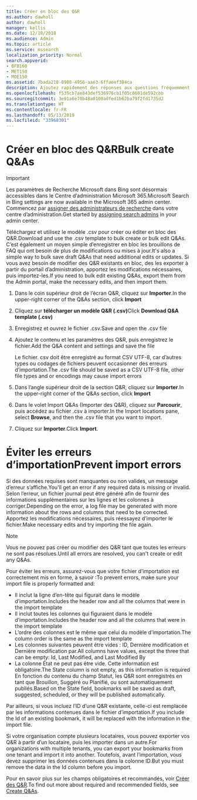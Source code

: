 ```yaml
---
title: Créer en bloc des Q&R
ms.author: dawholl
author: dawholl
manager: kellis
ms.date: 12/18/2018
ms.audience: Admin
ms.topic: article
ms.service: mssearch
localization_priority: Normal
search.appverid:
- BFB160
- MET150
- MOE150
ms.assetid: 7bada218-8908-4956-aae3-6ffaeef384ca
description: Ajoutez rapidement des réponses aux questions fréquemment posées à l’aide des outils d’importation disponibles dans le portail d’administration de Recherche Microsoft
ms.openlocfilehash: f535cb7ae843def536976cb1f05c8601de592cbb
ms.sourcegitcommit: 3e91a6e70b48a0100adfed1b62ba79f2fd1735d2
ms.translationtype: HT
ms.contentlocale: fr-FR
ms.lasthandoff: 05/13/2019
ms.locfileid: "33968301"
---
```

# <a name="bulk-create-qas"></a><span data-ttu-id="6ee39-103">Créer en bloc des Q&R</span><span class="sxs-lookup"><span data-stu-id="6ee39-103">Bulk create Q&As</span></span>

> [!IMPORTANT]
> <span data-ttu-id="6ee39-104">Les paramètres de Recherche Microsoft dans Bing sont désormais accessibles dans le Centre d’administration Microsoft 365.</span><span class="sxs-lookup"><span data-stu-id="6ee39-104">Microsoft Search in Bing settings are now available in the Microsoft 365 admin center.</span></span> <span data-ttu-id="6ee39-105">Commencez par [assigner des administrateurs de recherche](https://docs.microsoft.com/fr-FR/microsoftsearch/setup-microsoft-search#step-2-assign-search-admin-and-search-editor) dans votre centre d’administration.</span><span class="sxs-lookup"><span data-stu-id="6ee39-105">Get started by [assigning search admins](https://docs.microsoft.com/en-us/microsoftsearch/setup-microsoft-search#step-2-assign-search-admin-and-search-editor) in your admin center.</span></span>
    
<span data-ttu-id="6ee39-106">Téléchargez et utilisez le modèle .csv pour créer ou éditer en bloc des Q&R.</span><span class="sxs-lookup"><span data-stu-id="6ee39-106">Download and use the .csv template to bulk create or bulk edit Q&As.</span></span> <span data-ttu-id="6ee39-107">C’est également un moyen simple d’enregistrer en bloc les brouillons de FAQ qui ont besoin de plus de modifications ou mises à jour.</span><span class="sxs-lookup"><span data-stu-id="6ee39-107">It's also a simple way to bulk save draft Q&As that need additional edits or updates.</span></span> <span data-ttu-id="6ee39-108">Si vous avez besoin de modifier des Q&R existants en bloc, des les exporter à partir du portail d’administration, apportez les modifications nécessaires, puis importez-les.</span><span class="sxs-lookup"><span data-stu-id="6ee39-108">If you need to bulk edit existing Q&As, export them from the Admin portal, make the necessary edits, and then import them.</span></span>
  
1. <span data-ttu-id="6ee39-109">Dans le coin supérieur droit de l’écran Q&R, cliquez sur **Importer**.</span><span class="sxs-lookup"><span data-stu-id="6ee39-109">In the upper-right corner of the Q&As section, click **Import**</span></span>
    
2. <span data-ttu-id="6ee39-110">Cliquez sur **télécharger un modèle Q&R (.csv)**</span><span class="sxs-lookup"><span data-stu-id="6ee39-110">Click **Download Q&A template (.csv)**</span></span>
    
3. <span data-ttu-id="6ee39-111">Enregistrez et ouvrez le fichier .csv.</span><span class="sxs-lookup"><span data-stu-id="6ee39-111">Save and open the .csv file</span></span>
    
4. <span data-ttu-id="6ee39-112">Ajoutez le contenu et les paramètres des Q&R, puis enregistrez le fichier.</span><span class="sxs-lookup"><span data-stu-id="6ee39-112">Add the Q&A content and settings and save the file</span></span>

    <span data-ttu-id="6ee39-113">Le fichier. csv doit être enregistré au format CSV UTF-8, car d’autres types ou codages de fichiers peuvent occasionner des erreurs d’importation.</span><span class="sxs-lookup"><span data-stu-id="6ee39-113">The .csv file should be saved as a CSV UTF-8 file, other file types and or encodings may cause import errors</span></span>
    
5. <span data-ttu-id="6ee39-114">Dans l’angle supérieur droit de la section Q&R, cliquez sur **Importer**.</span><span class="sxs-lookup"><span data-stu-id="6ee39-114">In the upper-right corner of the Q&As section, click **Import**</span></span>
    
6. <span data-ttu-id="6ee39-115">Dans le volet Import Q&As (Importer des Q&R), cliquez sur **Parcourir**, puis accédez au fichier .csv à importer.</span><span class="sxs-lookup"><span data-stu-id="6ee39-115">In the Import locations pane, select **Browse**, and then the .csv file that you want to import.</span></span> 
    
7. <span data-ttu-id="6ee39-116">Cliquez sur **Importer**.</span><span class="sxs-lookup"><span data-stu-id="6ee39-116">Click **Import**.</span></span>

# <a name="prevent-import-errors"></a><span data-ttu-id="6ee39-117">Éviter les erreurs d’importation</span><span class="sxs-lookup"><span data-stu-id="6ee39-117">Prevent import errors</span></span>      
<span data-ttu-id="6ee39-118">Si des données requises sont manquantes ou non valides, un message d’erreur s’affiche.</span><span class="sxs-lookup"><span data-stu-id="6ee39-118">You'll get an error if any required data is missing or invalid.</span></span> <span data-ttu-id="6ee39-119">Selon l’erreur, un fichier journal peut être généré afin de fournir des informations supplémentaires sur les lignes et les colonnes à corriger.</span><span class="sxs-lookup"><span data-stu-id="6ee39-119">Depending on the error, a log file may be generated with more information about the rows and columns that need to be corrected.</span></span> <span data-ttu-id="6ee39-120">Apportez les modifications nécessaires, puis réessayez d’importer le fichier.</span><span class="sxs-lookup"><span data-stu-id="6ee39-120">Make necessary edits and try importing the file again.</span></span>

> [!NOTE]
> <span data-ttu-id="6ee39-121">Vous ne pouvez pas créer ou modifier des Q&R tant que toutes les erreurs ne sont pas résolues.</span><span class="sxs-lookup"><span data-stu-id="6ee39-121">Until all errors are resolved, you can't create or edit any Q&As.</span></span> 

<span data-ttu-id="6ee39-122">Pour éviter les erreurs, assurez-vous que votre fichier d’importation est correctement mis en forme, à savoir :</span><span class="sxs-lookup"><span data-stu-id="6ee39-122">To prevent errors, make sure your import file is properly formatted and:</span></span>
- <span data-ttu-id="6ee39-123">Il inclut la ligne d’en-tête qui figurait dans le modèle d’importation.</span><span class="sxs-lookup"><span data-stu-id="6ee39-123">Includes the header row and all the columns that were in the import template</span></span>
- <span data-ttu-id="6ee39-124">Il inclut toutes les colonnes qui figuraient dans le modèle d’importation.</span><span class="sxs-lookup"><span data-stu-id="6ee39-124">Includes the header row and all the columns that were in the import template</span></span>
- <span data-ttu-id="6ee39-125">L’ordre des colonnes est le même que celui du modèle d’importation.</span><span class="sxs-lookup"><span data-stu-id="6ee39-125">The column order is the same as the import template</span></span>
- <span data-ttu-id="6ee39-126">Les colonnes suivantes peuvent être vides : ID, Dernière modification et Dernière modification par.</span><span class="sxs-lookup"><span data-stu-id="6ee39-126">All columns have values, except the three that can be empty: Id, Last Modified, and Last Modified By</span></span>
- <span data-ttu-id="6ee39-127">La colonne État ne peut pas être vide. Cette information est obligatoire.</span><span class="sxs-lookup"><span data-stu-id="6ee39-127">The State column is not empty, as this information is required</span></span>  
<span data-ttu-id="6ee39-128">En fonction du contenu du champ Statut, les Q&R sont enregistrés en tant que Brouillon, Suggéré ou Planifié, ou sont automatiquement publiés.</span><span class="sxs-lookup"><span data-stu-id="6ee39-128">Based on the State field, bookmarks will be saved as draft, suggested, scheduled, or they will be published automatically.</span></span>

<span data-ttu-id="6ee39-129">Par ailleurs, si vous incluez l’ID d’une Q&R existante, celle-ci est remplacée par les informations contenues dans le fichier d’importation.</span><span class="sxs-lookup"><span data-stu-id="6ee39-129">If you include the Id of an existing bookmark, it will be replaced with the information in the import file.</span></span>

<span data-ttu-id="6ee39-130">Si votre organisation compte plusieurs locataires, vous pouvez exporter vos Q&R à partir d’un locataire, puis les importer dans un autre.</span><span class="sxs-lookup"><span data-stu-id="6ee39-130">For organizations with multiple tenants, you can export your bookmarks from one tenant and import it into another.</span></span> <span data-ttu-id="6ee39-131">Toutefois, avant l’importation, vous devez supprimer les données contenues dans la colonne ID.</span><span class="sxs-lookup"><span data-stu-id="6ee39-131">But you must remove the data in the Id column before you import.</span></span>

<span data-ttu-id="6ee39-132">Pour en savoir plus sur les champs obligatoires et recommandés, voir [Créer des Q&R](create-qas.md).</span><span class="sxs-lookup"><span data-stu-id="6ee39-132">To find out more about required and recommended fields, see [Create Q&As](create-qas.md).</span></span>

  

